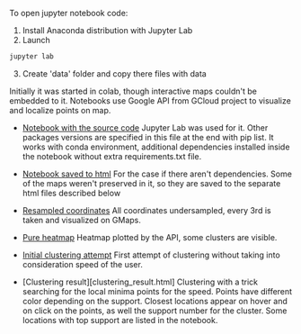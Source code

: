 To open jupyter notebook code:

1. Install Anaconda distribution with Jupyter Lab
2. Launch
```bash
jupyter lab
```
3. Create 'data' folder and copy there files with data

Initially it was started in colab, though interactive maps couldn't be embedded to it.
Notebooks use Google API from GCloud project to visualize and localize points on map.

- [Notebook with the source code](clustering_time_series_positions.ipynb)
Jupyter Lab was used for it. Other packages versions are specified in this file at the end with pip list.
It works with conda environment, additional dependencies installed inside the notebook without extra requirements.txt file.

- [Notebook saved to html](clustering_time_series_positions_notebook.html)
For the case if there aren't dependencies.
Some of the maps weren't preserved in it, so they are saved to the separate html files described below

- [Resampled coordinates](resampled_coordinates.html)
All coordinates undersampled, every 3rd is taken and visualized on GMaps.

- [Pure heatmap](pure_heatmap.html)
Heatmap plotted by the API, some clusters are visible.

- [Initial clustering attempt](initial_clustering_attempt.html)
First attempt of clustering without taking into consideration speed of the user.

- [Clustering result][clustering_result.html]
Clustering with a trick searching for the local minima points for the speed.
Points have different color depending on the support.
Closest locations appear on hover and on click on the points, as well the support number for the cluster.
Some locations with top support are listed in the notebook.